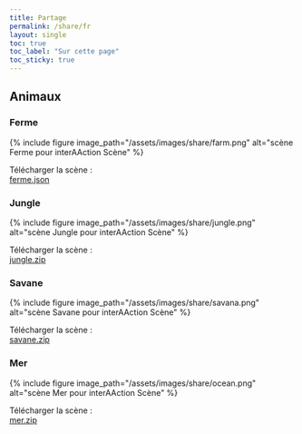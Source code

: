 ```yaml
---
title: Partage
permalink: /share/fr
layout: single
toc: true
toc_label: "Sur cette page"
toc_sticky: true
---
```


## Animaux

### Ferme

{% include figure image_path="/assets/images/share/farm.png" alt="scène Ferme pour interAAction Scène" %}

Télécharger la scène : <br>
<a href="../assets/scenesFR/ferme.json" download>
  <i class='fas fa-hand-point-right'></i>
  ferme.json
</a>

### Jungle

{% include figure image_path="/assets/images/share/jungle.png" alt="scène Jungle pour interAAction Scène" %}

Télécharger la scène : <br>
<i class='fas fa-hand-point-right'></i> [jungle.zip](../assets/scenesFR/jungle.zip)

### Savane

{% include figure image_path="/assets/images/share/savana.png" alt="scène Savane pour interAAction Scène" %}

Télécharger la scène : <br>
<i class='fas fa-hand-point-right'></i> [savane.zip](../assets/scenesFR/savane.zip)

### Mer

{% include figure image_path="/assets/images/share/ocean.png" alt="scène Mer pour interAAction Scène" %}

Télécharger la scène : <br>
<i class='fas fa-hand-point-right'></i> [mer.zip](../assets/scenesFR/mer.zip)
